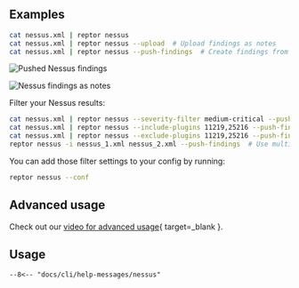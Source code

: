 ## Examples

```bash title="Nessus"
cat nessus.xml | reptor nessus
cat nessus.xml | reptor nessus --upload  # Upload findings as notes
cat nessus.xml | reptor nessus --push-findings  # Create findings from scan results
```

![Pushed Nessus findings](/cli/assets/nessus_uploaded_findings.png)

![Nessus findings as notes](/cli/assets/nessus_uploaded_notes.png)

Filter your Nessus results:

```bash title="Nessus Filter"
cat nessus.xml | reptor nessus --severity-filter medium-critical --push-findings
cat nessus.xml | reptor nessus --include-plugins 11219,25216 --push-findings  # Include only plugin IDs 11219, 25216
cat nessus.xml | reptor nessus --exclude-plugins 11219,25216 --push-findings  # Exclude plugin IDs 11219, 25216
reptor nessus -i nessus_1.xml nessus_2.xml --push-findings  # Use multiple input files
```

You can add those filter settings to your config by running:

```bash title="Nessus conf"
reptor nessus --conf
```

## Advanced usage
Check out our [video for advanced usage](https://www.youtube.com/watch?v=gVgsV_nx7D0){ target=_blank }.

## Usage
```
--8<-- "docs/cli/help-messages/nessus"
```

